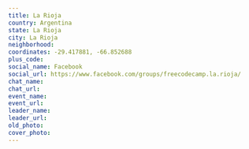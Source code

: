 ```yaml
---
title: La Rioja
country: Argentina
state: La Rioja
city: La Rioja
neighborhood: 
coordinates: -29.417881, -66.852688
plus_code:
social_name: Facebook
social_url: https://www.facebook.com/groups/freecodecamp.la.rioja/
chat_name:
chat_url:
event_name:
event_url:
leader_name:
leader_url:
old_photo: 
cover_photo:
---
```

